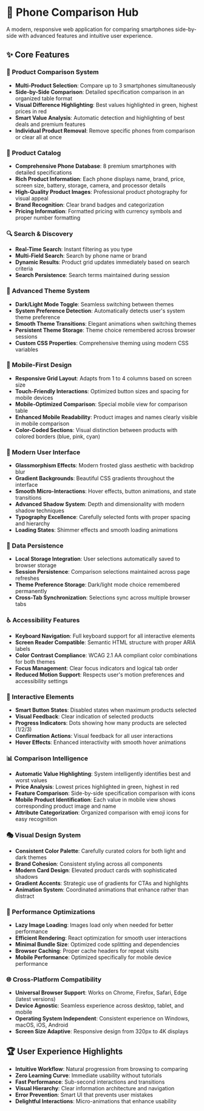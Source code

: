 # 📱 Phone Comparison Hub

A modern, responsive web application for comparing smartphones side-by-side with advanced features and intuitive user experience.

## ✨ Core Features

### 🎯 Product Comparison System
- **Multi-Product Selection**: Compare up to 3 smartphones simultaneously
- **Side-by-Side Comparison**: Detailed specification comparison in an organized table format
- **Visual Difference Highlighting**: Best values highlighted in green, highest prices in red
- **Smart Value Analysis**: Automatic detection and highlighting of best deals and premium features
- **Individual Product Removal**: Remove specific phones from comparison or clear all at once

### 📱 Product Catalog
- **Comprehensive Phone Database**: 8 premium smartphones with detailed specifications
- **Rich Product Information**: Each phone displays name, brand, price, screen size, battery, storage, camera, and processor details
- **High-Quality Product Images**: Professional product photography for visual appeal
- **Brand Recognition**: Clear brand badges and categorization
- **Pricing Information**: Formatted pricing with currency symbols and proper number formatting

### 🔍 Search & Discovery
- **Real-Time Search**: Instant filtering as you type
- **Multi-Field Search**: Search by phone name or brand
- **Dynamic Results**: Product grid updates immediately based on search criteria
- **Search Persistence**: Search terms maintained during session

### 🌙 Advanced Theme System
- **Dark/Light Mode Toggle**: Seamless switching between themes
- **System Preference Detection**: Automatically detects user's system theme preference
- **Smooth Theme Transitions**: Elegant animations when switching themes
- **Persistent Theme Storage**: Theme choice remembered across browser sessions
- **Custom CSS Properties**: Comprehensive theming using modern CSS variables

### 📱 Mobile-First Design
- **Responsive Grid Layout**: Adapts from 1 to 4 columns based on screen size
- **Touch-Friendly Interactions**: Optimized button sizes and spacing for mobile devices
- **Mobile-Optimized Comparison**: Special mobile view for comparison table
- **Enhanced Mobile Readability**: Product images and names clearly visible in mobile comparison
- **Color-Coded Sections**: Visual distinction between products with colored borders (blue, pink, cyan)

### 🎨 Modern User Interface
- **Glassmorphism Effects**: Modern frosted glass aesthetic with backdrop blur
- **Gradient Backgrounds**: Beautiful CSS gradients throughout the interface
- **Smooth Micro-Interactions**: Hover effects, button animations, and state transitions
- **Advanced Shadow System**: Depth and dimensionality with modern shadow techniques
- **Typography Excellence**: Carefully selected fonts with proper spacing and hierarchy
- **Loading States**: Shimmer effects and smooth loading animations

### 💾 Data Persistence
- **Local Storage Integration**: User selections automatically saved to browser storage
- **Session Persistence**: Comparison selections maintained across page refreshes
- **Theme Preference Storage**: Dark/light mode choice remembered permanently
- **Cross-Tab Synchronization**: Selections sync across multiple browser tabs

### ♿ Accessibility Features
- **Keyboard Navigation**: Full keyboard support for all interactive elements
- **Screen Reader Compatible**: Semantic HTML structure with proper ARIA labels
- **Color Contrast Compliance**: WCAG 2.1 AA compliant color combinations for both themes
- **Focus Management**: Clear focus indicators and logical tab order
- **Reduced Motion Support**: Respects user's motion preferences and accessibility settings

### 🔧 Interactive Elements
- **Smart Button States**: Disabled states when maximum products selected
- **Visual Feedback**: Clear indication of selected products
- **Progress Indicators**: Dots showing how many products are selected (1/2/3)
- **Confirmation Actions**: Visual feedback for all user interactions
- **Hover Effects**: Enhanced interactivity with smooth hover animations

### 📊 Comparison Intelligence
- **Automatic Value Highlighting**: System intelligently identifies best and worst values
- **Price Analysis**: Lowest prices highlighted in green, highest in red
- **Feature Comparison**: Side-by-side specification comparison with icons
- **Mobile Product Identification**: Each value in mobile view shows corresponding product image and name
- **Attribute Categorization**: Organized comparison with emoji icons for easy recognition

### 🎭 Visual Design System
- **Consistent Color Palette**: Carefully curated colors for both light and dark themes
- **Brand Cohesion**: Consistent styling across all components
- **Modern Card Design**: Elevated product cards with sophisticated shadows
- **Gradient Accents**: Strategic use of gradients for CTAs and highlights
- **Animation System**: Coordinated animations that enhance rather than distract

### 🔄 Performance Optimizations
- **Lazy Image Loading**: Images load only when needed for better performance
- **Efficient Rendering**: React optimization for smooth user interactions
- **Minimal Bundle Size**: Optimized code splitting and dependencies
- **Browser Caching**: Proper cache headers for repeat visits
- **Mobile Performance**: Optimized specifically for mobile device performance

### 🌐 Cross-Platform Compatibility
- **Universal Browser Support**: Works on Chrome, Firefox, Safari, Edge (latest versions)
- **Device Agnostic**: Seamless experience across desktop, tablet, and mobile
- **Operating System Independent**: Consistent experience on Windows, macOS, iOS, Android
- **Screen Size Adaptive**: Responsive design from 320px to 4K displays

## 🏆 User Experience Highlights

- **Intuitive Workflow**: Natural progression from browsing to comparing
- **Zero Learning Curve**: Immediate usability without tutorials
- **Fast Performance**: Sub-second interactions and transitions
- **Visual Hierarchy**: Clear information architecture and navigation
- **Error Prevention**: Smart UI that prevents user mistakes
- **Delightful Interactions**: Micro-animations that enhance usability
